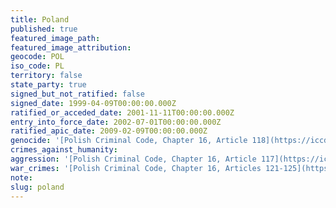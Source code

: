 ```yaml
---
title: Poland
published: true
featured_image_path:
featured_image_attribution:
geocode: POL
iso_code: PL
territory: false
state_party: true
signed_but_not_ratified: false
signed_date: 1999-04-09T00:00:00.000Z
ratified_or_acceded_date: 2001-11-11T00:00:00.000Z
entry_into_force_date: 2002-07-01T00:00:00.000Z
ratified_apic_date: 2009-02-09T00:00:00.000Z
genocide: '[Polish Criminal Code, Chapter 16, Article 118](https://iccdb.hrlc.net/data/doc/457/keyword/46/)'
crimes_against_humanity:
aggression: '[Polish Criminal Code, Chapter 16, Article 117](https://iccdb.hrlc.net/data/doc/457/keyword/1/)'
war_crimes: '[Polish Criminal Code, Chapter 16, Articles 121-125](https://iccdb.hrlc.net/data/doc/457/keyword/145/)'
note:
slug: poland
---
```



